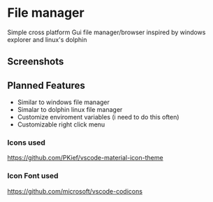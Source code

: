 # File manager

Simple cross platform Gui file manager/browser
inspired by windows explorer and linux's dolphin

## Screenshots



## Planned Features
- Similar to windows file manager
- Simalar to dolphin linux file manager
- Customize enviroment variables (i need to do this often)
- Customizable right click menu

### Icons used
https://github.com/PKief/vscode-material-icon-theme

### Icon Font used
https://github.com/microsoft/vscode-codicons
